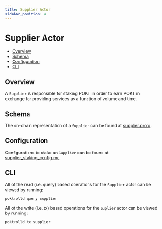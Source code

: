 ```yaml
---
title: Supplier Actor
sidebar_position: 4
---
```


# Supplier Actor <!-- omit in toc -->

- [Overview](#overview)
- [Schema](#schema)
- [Configuration](#configuration)
- [CLI](#cli)

## Overview

A `Supplier` is responsible for staking POKT in order to earn POKT in exchange for
providing services as a function of volume and time.

## Schema

The on-chain representation of a `Supplier` can be found at [supplier.proto](https://github.com/pokt-network/poktroll/blob/main/proto/poktroll/shared/supplier.proto).

## Configuration

Configurations to stake an `Supplier` can be found at [supplier_staking_config.md](../../operate/configs/supplier_staking_config.md).

## CLI

All of the read (i.e. query) based operations for the `Supplier` actor can be
viewed by running:

```bash
poktrolld query supplier
```

All of the write (i.e. tx) based operations for the `Suplier` actor can be
viewed by running:

```bash
poktrolld tx supplier
```
